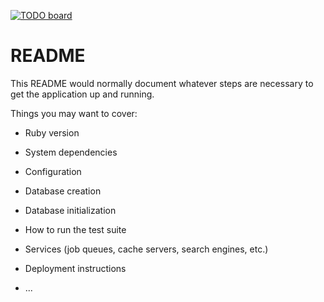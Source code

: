 [![TODO board](https://imdone.io/api/1.0/projects/5bd1e162b9abeb3ae06eec16/badge)](https://imdone.io/app#/board/StephenVNelson/tenacious_track)



# README

This README would normally document whatever steps are necessary to get the
application up and running.

Things you may want to cover:

* Ruby version

* System dependencies

* Configuration

* Database creation

* Database initialization

* How to run the test suite

* Services (job queues, cache servers, search engines, etc.)

* Deployment instructions

* ...
